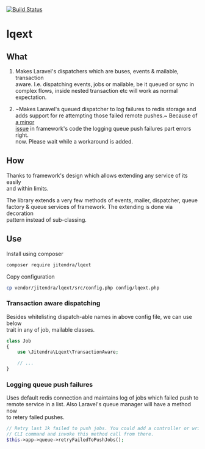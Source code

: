 [![Build Status](https://travis-ci.org/jitendra-1217/lqext.svg?branch=master)](https://travis-ci.org/jitendra-1217/lqext)

# lqext

## What
1) Makes Laravel's dispatchers which are buses, events & mailable, transaction  
aware. I.e. dispatching events, jobs or mailable, be it queued or sync in  
complex flows, inside nested transaction etc will work as normal expectation.  

2) ~Makes Laravel's queued dispatcher to log failures to redis storage and  
adds support for re attempting those failed remote pushes.~  Because of [a minor  
issue](https://github.com/laravel/framework/issues/27825) in framework's code the logging queue push failures part errors right.  
now. Please wait while a workaround is added.  

## How
Thanks to framework's design which allows extending any service of its easily  
and within limits.  

The library extends a very few methods of events, mailer, dispatcher, queue  
factory & queue services of framework. The extending is done via decoration  
pattern instead of sub-classing.  

## Use
Install using composer  
```bash
composer require jitendra/lqext
```

Copy configuration  
```bash
cp vendor/jitendra/lqext/src/config.php config/lqext.php
```

### Transaction aware dispatching
Besides whitelisting dispatch-able names in above config file, we can use below  
trait in any of job, mailable classes.  
```php
class Job
{
    use \Jitendra\Lqext\TransactionAware;

    // ...
}
```

### Logging queue push failures
Uses default redis connection and maintains log of jobs which failed push to  
remote service in a list. Also Laravel's queue manager will have a method now  
to retery failed pushes.  
```php
// Retry last 1k failed to push jobs. You could add a controller or write a  
// CLI command and invoke this method call from there.  
$this->app->queue->retryFailedToPushJobs();
```
